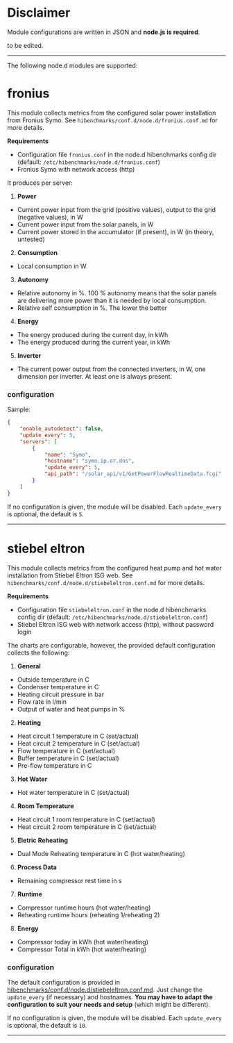 # Disclaimer

Module configurations are written in JSON and **node.js is required**.

to be edited.

---

The following node.d modules are supported:

# fronius

This module collects metrics from the configured solar power installation from Fronius Symo.
See `hibenchmarks/conf.d/node.d/fronius.conf.md` for more details.

**Requirements**
 * Configuration file `fronius.conf` in the node.d hibenchmarks config dir (default: `/etc/hibenchmarks/node.d/fronius.conf`)
 * Fronius Symo with network access (http)

It produces per server:

1. **Power**
 * Current power input from the grid (positive values), output to the grid (negative values), in W
 * Current power input from the solar panels, in W
 * Current power stored in the accumulator (if present), in W (in theory, untested)

2. **Consumption**
 * Local consumption in W

3. **Autonomy**
 * Relative autonomy in %. 100 % autonomy means that the solar panels are delivering more power than it is needed by local consumption.
 * Relative self consumption in %. The lower the better

4. **Energy**
 * The energy produced during the current day, in kWh
 * The energy produced during the current year, in kWh

5. **Inverter**
 * The current power output from the connected inverters, in W, one dimension per inverter. At least one is always present.
 
 
### configuration

Sample:

```json
{
    "enable_autodetect": false,
    "update_every": 5,
    "servers": [
        {
            "name": "Symo",
            "hostname": "symo.ip.or.dns",
            "update_every": 5,
            "api_path": "/solar_api/v1/GetPowerFlowRealtimeData.fcgi"
        }
    ]
}
```

If no configuration is given, the module will be disabled. Each `update_every` is optional, the default is `5`.

---

# stiebel eltron

This module collects metrics from the configured heat pump and hot water installation from Stiebel Eltron ISG web.
See `hibenchmarks/conf.d/node.d/stiebeleltron.conf.md` for more details.

**Requirements**
 * Configuration file `stiebeleltron.conf` in the node.d hibenchmarks config dir (default: `/etc/hibenchmarks/node.d/stiebeleltron.conf`)
 * Stiebel Eltron ISG web with network access (http), without password login

The charts are configurable, however, the provided default configuration collects the following:

1. **General**
 * Outside temperature in C
 * Condenser temperature in C
 * Heating circuit pressure in bar
 * Flow rate in l/min
 * Output of water and heat pumps in %

2. **Heating**
 * Heat circuit 1 temperature in C (set/actual)
 * Heat circuit 2 temperature in C (set/actual)
 * Flow temperature in C (set/actual)
 * Buffer temperature in C (set/actual)
 * Pre-flow temperature in C

3. **Hot Water**
 * Hot water temperature in C (set/actual)

4. **Room Temperature**
 * Heat circuit 1 room temperature in C (set/actual)
 * Heat circuit 2 room temperature in C (set/actual)

5. **Eletric Reheating**
 * Dual Mode Reheating temperature in C (hot water/heating)

6. **Process Data**
 * Remaining compressor rest time in s

7. **Runtime**
 * Compressor runtime hours (hot water/heating)
 * Reheating runtime hours (reheating 1/reheating 2)

8. **Energy**
 * Compressor today in kWh (hot water/heating)
 * Compressor Total in kWh (hot water/heating)
 
 
### configuration

The default configuration is provided in [hibenchmarks/conf.d/node.d/stiebeleltron.conf.md](https://github.com/firehol/hibenchmarks/blob/master/conf.d/node.d/stiebeleltron.conf.md). Just change the `update_every` (if necessary) and hostnames. **You may have to adapt the configuration to suit your needs and setup** (which might be different).

If no configuration is given, the module will be disabled. Each `update_every` is optional, the default is `10`.

---
